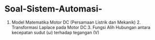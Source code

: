 # Soal-Sistem-Automasi-
1. Model Matematika Motor DC (Persamaan Listrik dan Mekanik)   2. Transformasi Laplace pada Motor DC   3. Fungsi Alih Hubungan antara  kecepatan sudut ($\omega$) terhadap tegangan (V) 
